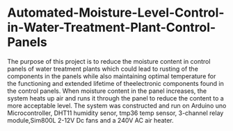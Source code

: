 # Automated-Moisture-Level-Control-in-Water-Treatment-Plant-Control-Panels
The purpose of this project is to reduce the moisture content in control panels of water treatment plants which could lead to rusting of the components in the panels while also maintaining optimal temperature for the functioning and extended lifetime of theelectronic components found in the control panels. When moisture content in the panel increases, the system heats up air and runs it through the panel to reduce the content to a more acceptable level. 
The system was constructed and run on Arduino uno Microcontroller, DHT11 humidity senor, tmp36 temp sensor, 3-channel relay module,Sim800L 2-12V Dc fans and a 240V AC air heater. 

